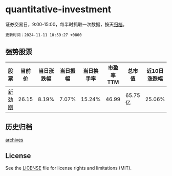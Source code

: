 # quantitative-investment

证券交易日，9:00-15:00，每半时抓取一次数据，按天[归档](archives)。

`更新时间：2024-11-11 10:59:27 +0800`

## 强势股票

|股票|当前价|当日涨跌幅|当日振幅|当日换手率|市盈率TTM|总市值|近10日涨跌幅|
|----|----|----|----|----|----|----|----|
|[新劲刚](https://xueqiu.com/S/SZ300629)|26.15|8.19%|7.07%|15.24%|46.99|65.75亿|25.06%|

## 历史归档

[archives](archives)

## License

See the [LICENSE](LICENSE) file for license rights and limitations (MIT).